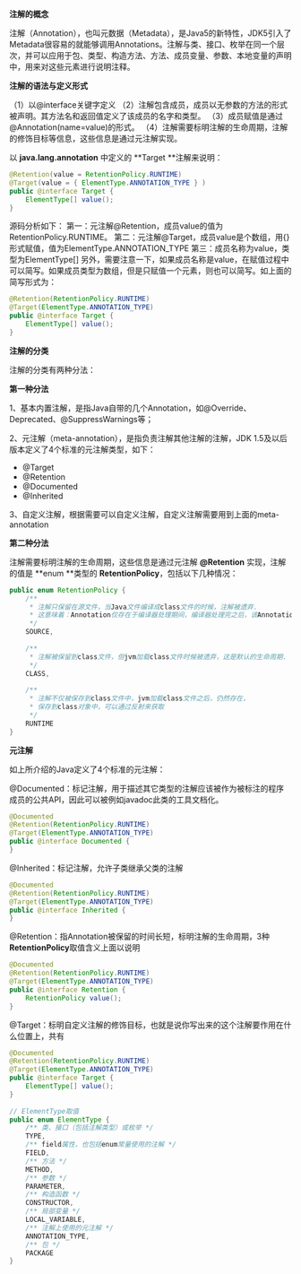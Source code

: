 **注解的概念**

注解（Annotation），也叫元数据（Metadata），是Java5的新特性，JDK5引入了Metadata很容易的就能够调用Annotations。注解与类、接口、枚举在同一个层次，并可以应用于包、类型、构造方法、方法、成员变量、参数、本地变量的声明中，用来对这些元素进行说明注释。

**注解的语法与定义形式**

（1）以@interface关键字定义
（2）注解包含成员，成员以无参数的方法的形式被声明。其方法名和返回值定义了该成员的名字和类型。
（3）成员赋值是通过@Annotation(name=value)的形式。
（4）注解需要标明注解的生命周期，注解的修饰目标等信息，这些信息是通过元注解实现。

以 **java.lang.annotation** 中定义的 **Target **注解来说明：

```java
@Retention(value = RetentionPolicy.RUNTIME)  
@Target(value = { ElementType.ANNOTATION_TYPE } )  
public @interface Target {  
    ElementType[] value();  
} 
```
源码分析如下：
第一：元注解@Retention，成员value的值为RetentionPolicy.RUNTIME。
第二：元注解@Target，成员value是个数组，用{}形式赋值，值为ElementType.ANNOTATION_TYPE
第三：成员名称为value，类型为ElementType[]
另外，需要注意一下，如果成员名称是value，在赋值过程中可以简写。如果成员类型为数组，但是只赋值一个元素，则也可以简写。如上面的简写形式为：

```java
@Retention(RetentionPolicy.RUNTIME)  
@Target(ElementType.ANNOTATION_TYPE)  
public @interface Target {  
    ElementType[] value();  
}  
```
**注解的分类**

注解的分类有两种分法：

**第一种分法**

1、基本内置注解，是指Java自带的几个Annotation，如@Override、Deprecated、@SuppressWarnings等；

2、元注解（meta-annotation），是指负责注解其他注解的注解，JDK 1.5及以后版本定义了4个标准的元注解类型，如下：

*   @Target 
*   @Retention 
*   @Documented 
*   @Inherited 

3、自定义注解，根据需要可以自定义注解，自定义注解需要用到上面的meta-annotation

**第二种分法**

注解需要标明注解的生命周期，这些信息是通过元注解 **@Retention** 实现，注解的值是 **enum **类型的 **RetentionPolicy**，包括以下几种情况：

```java
public enum RetentionPolicy {  
    /** 
     * 注解只保留在源文件，当Java文件编译成class文件的时候，注解被遗弃. 
     * 这意味着：Annotation仅存在于编译器处理期间，编译器处理完之后，该Annotation就没用了 
     */  
    SOURCE,  
  
    /** 
     * 注解被保留到class文件，但jvm加载class文件时候被遗弃，这是默认的生命周期. 
     */  
    CLASS,  
  
    /** 
     * 注解不仅被保存到class文件中，jvm加载class文件之后，仍然存在， 
     * 保存到class对象中，可以通过反射来获取 
     */  
    RUNTIME  
}  
```

**元注解**

如上所介绍的Java定义了4个标准的元注解：

@Documented：标记注解，用于描述其它类型的注解应该被作为被标注的程序成员的公共API，因此可以被例如javadoc此类的工具文档化。

```java
@Documented  
@Retention(RetentionPolicy.RUNTIME)  
@Target(ElementType.ANNOTATION_TYPE)  
public @interface Documented {  
} 
```
@Inherited：标记注解，允许子类继承父类的注解
```java
@Documented  
@Retention(RetentionPolicy.RUNTIME)  
@Target(ElementType.ANNOTATION_TYPE)  
public @interface Inherited {  
}  
```
@Retention：指Annotation被保留的时间长短，标明注解的生命周期，3种**RetentionPolicy**取值含义上面以说明

```java
@Documented  
@Retention(RetentionPolicy.RUNTIME)  
@Target(ElementType.ANNOTATION_TYPE)  
public @interface Retention {  
    RetentionPolicy value();  
}  
```
@Target：标明自定义注解的修饰目标，也就是说你写出来的这个注解要作用在什么位置上，共有
```java
@Documented  
@Retention(RetentionPolicy.RUNTIME)  
@Target(ElementType.ANNOTATION_TYPE)  
public @interface Target {  
    ElementType[] value();  
}  
  
// ElementType取值  
public enum ElementType {  
    /** 类、接口（包括注解类型）或枚举 */  
    TYPE,  
    /** field属性，也包括enum常量使用的注解 */  
    FIELD,  
    /** 方法 */  
    METHOD,  
    /** 参数 */  
    PARAMETER,  
    /** 构造函数 */  
    CONSTRUCTOR,  
    /** 局部变量 */  
    LOCAL_VARIABLE,  
    /** 注解上使用的元注解 */  
    ANNOTATION_TYPE,  
    /** 包 */  
    PACKAGE  
}  
```